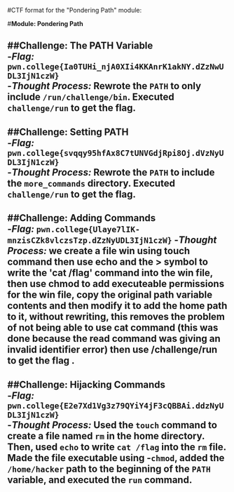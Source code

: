 #CTF format for the "Pondering Path" module:

#**Module: Pondering Path**

##**Challenge: The PATH Variable**  
-*Flag:* `pwn.college{Ia0TUHi_njA0XIi4KKAnrK1akNY.dZzNwUDL3IjN1czW}`  
-*Thought Process:* Rewrote the `PATH` to only include `/run/challenge/bin`. Executed `challenge/run` to get the flag.
---
##**Challenge: Setting PATH**  
-*Flag:* `pwn.college{svqqy95hfAx8C7tUNVGdjRpi8Oj.dVzNyUDL3IjN1czW}`  
-*Thought Process:* Rewrote the `PATH` to include the `more_commands` directory. Executed `challenge/run` to get the flag.
---
##**Challenge: Adding Commands**  
-*Flag:*  `pwn.college{Ulaye7lIK-mnzisCZk8vlczsTzp.dZzNyUDL3IjN1czW}`
-*Thought Process:*  we create a file win using touch command then use echo and the > symbol to write the 'cat /flag' command into the win file, then use chmod to add executeable permissions for the win file, copy the original path variable contents and then modify it to add the home path to it, without rewriting, this removes the problem of not being able to use cat command (this was done because the read command was giving an invalid identifier error) then use /challenge/run to get the flag .
---
##**Challenge: Hijacking Commands**  
-*Flag:* `pwn.college{E2e7Xd1Vg3z79QYiY4jF3cQBBAi.ddzNyUDL3IjN1czW}`  
-*Thought Process:* Used the `touch` command to create a file named `rm` in the home directory. Then, used `echo` to write `cat /flag` into the `rm` file. Made the file executable using -`chmod`, added the `/home/hacker` path to the beginning of the `PATH` variable, and executed the `run` command.
---
